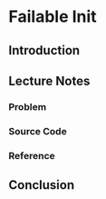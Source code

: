 # Failable Init

## Introduction

## Lecture Notes

### Problem

### Source Code

### Reference

## Conclusion
